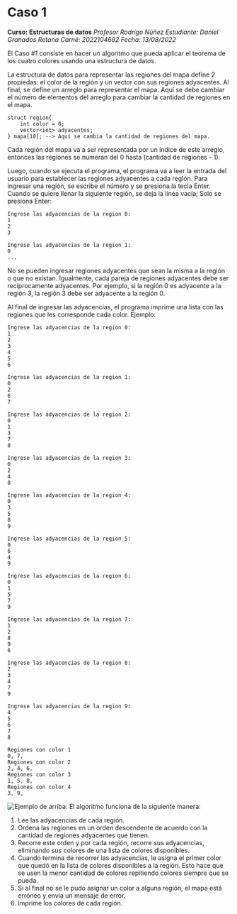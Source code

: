 # Caso 1
**Curso: Estructuras de datos**
*Profesor Rodrigo Núñez*
*Estudiante: Daniel Granados Retana*
*Carné: 2022104692*
*Fecha: 13/08/2022*

El Caso #1 consiste en hacer un algoritmo que pueda aplicar el teorema de los cuatro colores usando una estructura de datos.

La estructura de datos para representar las regiones del mapa define 2 propiedas: el color de la región y un vector con sus regiones adyacentes.
Al final, se define un arreglo para representar el mapa. Aquí se debe cambiar el número de elementos del arreglo para cambiar la cantidad de 
regiones en el mapa.
```
struct region{
    int color = 0;
    vector<int> adyacentes;
} mapa[10]; --> Aquí se cambia la cantidad de regiones del mapa.
```
Cada región del mapa va a ser representada por un índice de este arreglo, entonces las regiones se numeran del 0 hasta (cantidad de regiones - 1).

Luego, cuando se ejecuta el programa, el programa va a leer la entrada del usuario para establecer las regiones adyacentes a cada región. Para ingresar una región, se escribe el número y se presiona la tecla Enter. Cuando se quiere llenar la siguiente región, se deja la línea vacía; Solo se presiona Enter:
```
Ingrese las adyacencias de la region 0:
1
2
3

Ingrese las adyacencias de la region 1:
0
...
```
No se pueden ingresar regiones adyacentes que sean la misma a la región o que no existan. Igualmente, cada pareja de regiones adyacentes debe ser recíprocamente adyacentes. Por ejemplo, si la región 0 es adyacente a la región 3, la región 3 debe ser adyacente a la región 0.

Al final de ingresar las adyacencias, el programa imprime una lista con las regiones que les corresponde cada color. Ejemplo:
```
Ingrese las adyacencias de la region 0: 
1
2
3
4
5
6

Ingrese las adyacencias de la region 1: 
0
2
6
7

Ingrese las adyacencias de la region 2: 
0
1
3
7
8

Ingrese las adyacencias de la region 3: 
0
2
4
8

Ingrese las adyacencias de la region 4: 
0
3
5
8
9

Ingrese las adyacencias de la region 5: 
0
6
4
9

Ingrese las adyacencias de la region 6: 
0
1
5
7
9

Ingrese las adyacencias de la region 7: 
1
2
8
9
6

Ingrese las adyacencias de la region 8: 
2
3
4
7
9

Ingrese las adyacencias de la region 9: 
4
5
6
7
8

Regiones con color 1
0, 7,
Regiones con color 2
2, 4, 6,
Regiones con color 3
1, 5, 8,
Regiones con color 4
3, 9,
```
![Ejemplo de arriba:](/assets/images/fourcolorejemplo.png)
El algoritmo funciona de la siguiente manera:
1. Lee las adyacencias de cada región.
2. Ordena las regiones en un orden descendente de acuerdo con la cantidad de regiones adyacentes que tienen.
3. Recorre este orden y por cada región, recorre sus adyacencias, eliminando sus colores de una lista de colores disponibles.
4. Cuando termina de recorrer las adyacencias, le asigna el primer color que quedó en la lista de colores disponibles a la región. Esto hace que se usen la menor cantidad de colores repitiendo colores siempre que se pueda.
5. Si al final no se le pudo asignar un color a alguna región, el mapa está erróneo y envía un mensaje de error.
6. Imprime los colores de cada región.